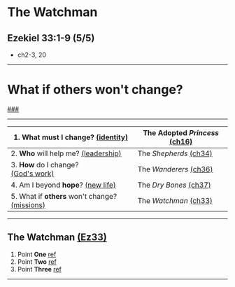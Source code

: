 <!-- .slide: <%= bg("unsplash-Jztmx9yqjBw-stars.jpg") %> id="title" -->
# The Watchman
## Ezekiel 33:1-9 (5/5)

>>>
+ ch2-3, 20

---
<!-- .slide: data-background="white" -->
# What if **others** won't change?

[###](#/outline "secret")

---

| 1. **What** must I change? [(identity)](# "ref") | The Adopted *Princess* [(ch16)](# "ref") |
| --- | --- |
| 2. **Who** will help me? [(leadership)](# "ref") | The *Shepherds* [(ch34)](# "ref") |
| 3. **How** do I change? <br>[(God's work)](# "ref") | The *Wanderers* [(ch36)](# "ref") |
| 4. Am I beyond **hope**? [(new life)](# "ref") | The *Dry Bones* [(ch37)](# "ref") |
| 5. What if **others** won't change? [(missions)](# "ref") | The *Watchman* [(ch33)](# "ref") |

---
<!-- .slide: <%= bg("unsplash-Jztmx9yqjBw-stars.jpg") %> id="outline" class="outline" -->
## The Watchman [(Ez33)](# "ref")
1. Point **One** [ref](# "ref")
2. Point **Two** [ref](# "ref")
3. Point **Three** [ref](# "ref")

---
<!-- .slide: <%= bg("unsplash-Jztmx9yqjBw-stars.jpg") %> class="empty" -->

